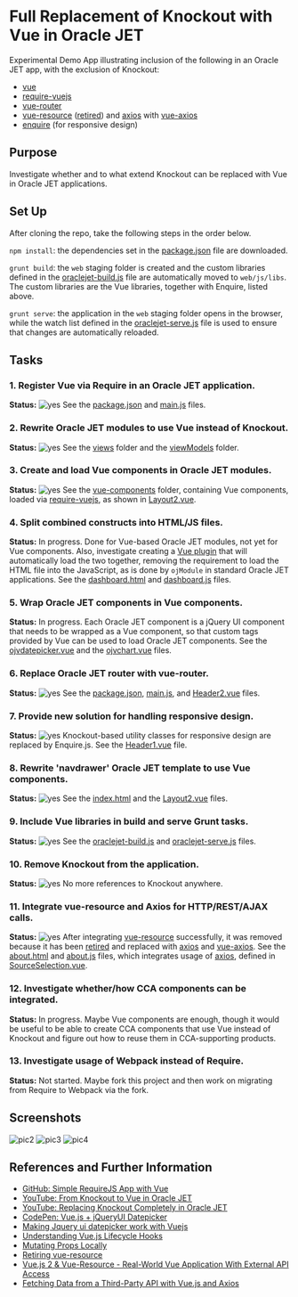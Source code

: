 # Full Replacement of Knockout with Vue in Oracle JET

Experimental Demo App illustrating inclusion of 
the following in an Oracle JET app, with the exclusion
of Knockout:

   * [vue](https://vuejs.org/)
   * [require-vuejs](https://github.com/edgardleal/require-vuejs)
   * [vue-router](https://github.com/vuejs/vue-router)
   * [vue-resource](https://github.com/pagekit/vue-resource) 
    ([retired](https://medium.com/the-vue-point/retiring-vue-resource-871a82880af4)) and 
    [axios](https://github.com/mzabriskie/axios) with [vue-axios](https://github.com/imcvampire/vue-axios)
   * [enquire](http://wicky.nillia.ms/enquire.js) (for responsive design)

## Purpose 

Investigate whether and to what extend Knockout can
be replaced with Vue in Oracle JET applications.

## Set Up

After cloning the repo, take the following steps in the order below.

`npm install`: the dependencies set in the
 [package.json](https://github.com/GeertjanWielenga/vuejet/blob/master/package.json) file are downloaded.

`grunt build`: the `web` staging folder is created and the custom libraries defined in the
  [oraclejet-build.js](https://github.com/GeertjanWielenga/vuejet/blob/master/scripts/grunt/config/oraclejet-build.js) 
  file are automatically moved to `web/js/libs`. The custom libraries
  are the Vue libraries, together with Enquire, listed above.

`grunt serve`: the application in the `web` staging folder opens in the browser, while
 the watch list defined in the
 [oraclejet-serve.js](https://github.com/GeertjanWielenga/vuejet/blob/master/scripts/grunt/config/oraclejet-serve.js)
 file is used to ensure that changes are automatically reloaded. 


## Tasks

 ### 1. Register Vue via Require in an Oracle JET application.

 **Status:** ![yes](https://github.com/GeertjanWielenga/vuejet/blob/master/green.png "Done")
 See the 
 [package.json](https://github.com/GeertjanWielenga/vuejet/blob/master/package.json) and
 [main.js](https://github.com/GeertjanWielenga/vuejet/blob/master/src/js/main.js) files.

### 2. Rewrite Oracle JET modules to use Vue instead of Knockout.

 **Status:** ![yes](https://github.com/GeertjanWielenga/vuejet/blob/master/green.png "Done") See the 
 [views](https://github.com/GeertjanWielenga/vuejet/tree/master/src/js/views) folder and the
 [viewModels](https://github.com/GeertjanWielenga/vuejet/tree/master/src/js/viewModels) folder.

### 3. Create and load Vue components in Oracle JET modules.

 **Status:** ![yes](https://github.com/GeertjanWielenga/vuejet/blob/master/green.png "Done") See the 
 [vue-components](https://github.com/GeertjanWielenga/vuejet/tree/master/src/js/vue-components) 
 folder, containing Vue components, loaded via 
 [require-vuejs](https://github.com/edgardleal/require-vuejs), as shown in
 [Layout2.vue](https://github.com/GeertjanWielenga/vuejet/blob/master/src/js/vue-components/Layout2.vue).

### 4. Split combined constructs into HTML/JS files.

 **Status:** In progress. Done for Vue-based Oracle JET modules, not yet for Vue components. Also,
 investigate creating a [Vue plugin](https://vuejs.org/v2/guide/plugins.html) that will automatically
 load the two together, removing the requirement to load the HTML file into the JavaScript,
 as is done by `ojModule` in standard Oracle JET applications.
 See the
 [dashboard.html](https://github.com/GeertjanWielenga/vuejet/blob/master/src/js/views/dashboard.html) and
 [dashboard.js](https://github.com/GeertjanWielenga/vuejet/blob/master/src/js/viewModels/dashboard.js) files.

### 5. Wrap Oracle JET components in Vue components.

 **Status:** In progress. Each Oracle JET component is a jQuery UI component
 that needs to be wrapped as a Vue component, so that custom tags
 provided by Vue can be used to load Oracle JET components. See the
 [ojvdatepicker.vue](https://github.com/GeertjanWielenga/vuejet/blob/master/src/js/libs/ojv/v.0.0.1/debug/ojvdatepicker.vue) and the
 [ojvchart.vue](https://github.com/GeertjanWielenga/vuejet/blob/master/src/js/libs/ojv/v.0.0.1/debug/ojvchart.vue) files.

### 6. Replace Oracle JET router with vue-router.

 **Status:** ![yes](https://github.com/GeertjanWielenga/vuejet/blob/master/green.png "Done") See the 
 [package.json](https://github.com/GeertjanWielenga/vuejet/blob/master/package.json), 
 [main.js](https://github.com/GeertjanWielenga/vuejet/blob/master/src/js/main.js), and 
 [Header2.vue](https://github.com/GeertjanWielenga/vuejet/blob/master/src/js/vue-components/Header2.vue) files.

### 7. Provide new solution for handling responsive design.

 **Status:** ![yes](https://github.com/GeertjanWielenga/vuejet/blob/master/green.png "Done") Knockout-based utility classes for responsive design
 are replaced by Enquire.js. See the
 [Header1.vue](https://github.com/GeertjanWielenga/vuejet/blob/master/src/js/vue-components/Header1.vue) file.

### 8. Rewrite 'navdrawer' Oracle JET template to use Vue components.

 **Status:** ![yes](https://github.com/GeertjanWielenga/vuejet/blob/master/green.png "Done") See the 
 [index.html](https://github.com/GeertjanWielenga/vuejet/blob/master/src/index.html) and the
 [Layout2.vue](https://github.com/GeertjanWielenga/vuejet/blob/master/src/js/vue-components/Layout2.vue) files.

### 9. Include Vue libraries in build and serve Grunt tasks.

 **Status:** ![yes](https://github.com/GeertjanWielenga/vuejet/blob/master/green.png "Done") See the
 [oraclejet-build.js](https://github.com/GeertjanWielenga/vuejet/blob/master/scripts/grunt/config/oraclejet-build.js) and 
 [oraclejet-serve.js](https://github.com/GeertjanWielenga/vuejet/blob/master/scripts/grunt/config/oraclejet-serve.js) files.

### 10. Remove Knockout from the application.

 **Status:** ![yes](https://github.com/GeertjanWielenga/vuejet/blob/master/green.png "Done") No more references to Knockout anywhere.

### 11. Integrate vue-resource and Axios for HTTP/REST/AJAX calls.

 **Status:** ![yes](https://github.com/GeertjanWielenga/vuejet/blob/master/green.png "Done") After integrating [vue-resource](https://github.com/pagekit/vue-resource) successfully, it was removed 
 because it has been [retired](https://medium.com/the-vue-point/retiring-vue-resource-871a82880af4)
 and replaced with [axios](https://github.com/mzabriskie/axios) 
 and [vue-axios](https://github.com/imcvampire/vue-axios). See the 
 [about.html](https://github.com/GeertjanWielenga/vuejet/blob/master/src/js/views/about.html) and
 [about.js](https://github.com/GeertjanWielenga/vuejet/blob/master/src/js/viewModels/about.js) 
 files, which integrates usage of [axios](https://github.com/mzabriskie/axios), defined in
 [SourceSelection.vue](https://github.com/GeertjanWielenga/vuejet/blob/master/src/js/vue-components/SourceSelection.vue).

### 12. Investigate whether/how CCA components can be integrated.

 **Status:** In progress. Maybe Vue components are enough, though
 it would be useful to be able to create CCA components that use Vue
 instead of Knockout and figure out how to reuse them in CCA-supporting
 products.

### 13. Investigate usage of Webpack instead of Require.

 **Status:** Not started. Maybe fork this project and then
 work on migrating from Require to Webpack via the fork.

## Screenshots

![pic2](https://github.com/GeertjanWielenga/vuejet/blob/master/pic2.png "pic2")
![pic3](https://github.com/GeertjanWielenga/vuejet/blob/master/pic2.png "pic3")
![pic4](https://github.com/GeertjanWielenga/vuejet/blob/master/pic2.png "pic4")

## References and Further Information

   * [GitHub: Simple RequireJS App with Vue](https://github.com/GeertjanWielenga/RequireJSSamples/tree/master/RequireVue)
   * [YouTube: From Knockout to Vue in Oracle JET](https://www.youtube.com/watch?v=BMs9KoSGi7s)
   * [YouTube: Replacing Knockout Completely in Oracle JET](https://www.youtube.com/watch?v=54CqLy_t7KY)
   * [CodePen: Vue.js + jQueryUI Datepicker](https://codepen.io/nicolebek/pen/oxgvxe)
   * [Making Jquery ui datepicker work with Vuejs](https://forum.vuejs.org/t/making-jquery-ui-datepicker-works-with-vuejs/2752/10)
   * [Understanding Vue.js Lifecycle Hooks](https://alligator.io/vuejs/component-lifecycle/)
   * [Mutating Props Locally](https://stackoverflow.com/questions/39868963/vue-2-mutating-props-vue-warn)
   * [Retiring vue-resource](https://medium.com/the-vue-point/retiring-vue-resource-871a82880af4)
   * [Vue.js 2 & Vue-Resource - Real-World Vue Application With External API Access](https://medium.com/codingthesmartway-com-blog/vue-js-2-vue-resource-real-world-vue-application-with-external-api-access-c3de83f25c00)
   * [Fetching Data from a Third-Party API with Vue.js and Axios](https://www.sitepoint.com/fetching-data-third-party-api-vue-axios/)